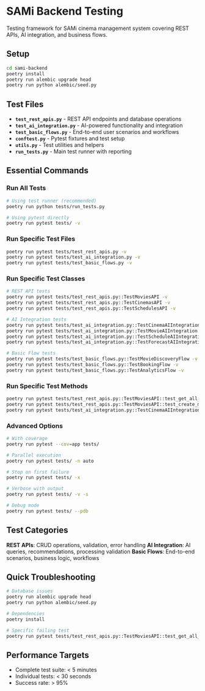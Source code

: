 # SAMi Backend Testing

Testing framework for SAMi cinema management system covering REST APIs, AI integration, and business flows.

## Setup

```bash
cd sami-backend
poetry install
poetry run alembic upgrade head
poetry run python alembic/seed.py
```

## Test Files

- **`test_rest_apis.py`** - REST API endpoints and database operations
- **`test_ai_integration.py`** - AI-powered functionality and integration
- **`test_basic_flows.py`** - End-to-end user scenarios and workflows
- **`conftest.py`** - Pytest fixtures and test setup
- **`utils.py`** - Test utilities and helpers
- **`run_tests.py`** - Main test runner with reporting

## Essential Commands

### Run All Tests
```bash
# Using test runner (recommended)
poetry run python tests/run_tests.py

# Using pytest directly
poetry run pytest tests/ -v
```

### Run Specific Test Files
```bash
poetry run pytest tests/test_rest_apis.py -v
poetry run pytest tests/test_ai_integration.py -v
poetry run pytest tests/test_basic_flows.py -v
```

### Run Specific Test Classes
```bash
# REST API tests
poetry run pytest tests/test_rest_apis.py::TestMoviesAPI -v
poetry run pytest tests/test_rest_apis.py::TestCinemasAPI -v
poetry run pytest tests/test_rest_apis.py::TestSchedulesAPI -v

# AI Integration tests
poetry run pytest tests/test_ai_integration.py::TestCinemaAIIntegration -v
poetry run pytest tests/test_ai_integration.py::TestMovieAIIntegration -v
poetry run pytest tests/test_ai_integration.py::TestScheduleAIIntegration -v
poetry run pytest tests/test_ai_integration.py::TestForecastAIIntegration -v

# Basic Flow tests
poetry run pytest tests/test_basic_flows.py::TestMovieDiscoveryFlow -v
poetry run pytest tests/test_basic_flows.py::TestBookingFlow -v
poetry run pytest tests/test_basic_flows.py::TestAnalyticsFlow -v
```

### Run Specific Test Methods
```bash
poetry run pytest tests/test_rest_apis.py::TestMoviesAPI::test_get_all_movies -v
poetry run pytest tests/test_rest_apis.py::TestMoviesAPI::test_create_movie -v
poetry run pytest tests/test_ai_integration.py::TestCinemaAIIntegration::test_cinema_recommendations -v
```

### Advanced Options
```bash
# With coverage
poetry run pytest --cov=app tests/

# Parallel execution
poetry run pytest tests/ -n auto

# Stop on first failure
poetry run pytest tests/ -x

# Verbose with output
poetry run pytest tests/ -v -s

# Debug mode
poetry run pytest tests/ --pdb
```

## Test Categories

**REST APIs**: CRUD operations, validation, error handling
**AI Integration**: AI queries, recommendations, processing validation
**Basic Flows**: End-to-end scenarios, business logic, workflows

## Quick Troubleshooting

```bash
# Database issues
poetry run alembic upgrade head
poetry run python alembic/seed.py

# Dependencies
poetry install

# Specific failing test
poetry run pytest tests/test_rest_apis.py::TestMoviesAPI::test_get_all_movies -v -s
```

## Performance Targets
- Complete test suite: < 5 minutes
- Individual tests: < 30 seconds
- Success rate: > 95%